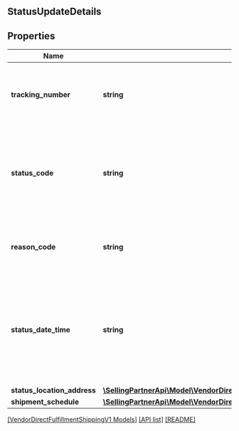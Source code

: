## StatusUpdateDetails

## Properties

Name | Type | Description | Notes
------------ | ------------- | ------------- | -------------
**tracking_number** | **string** | This is required to be provided for every package and should match with the trackingNumber sent for the shipment confirmation. |
**status_code** | **string** | Indicates the shipment status code of the package that provides transportation information for Amazon tracking systems and ultimately for the final customer. |
**reason_code** | **string** | Provides a reason code for the status of the package that will provide additional information about the transportation status. |
**status_date_time** | **string** | The date and time when the shipment status was updated. This field is expected to be in ISO-8601 date/time format, with UTC time zone or UTC offset. For example, 2020-07-16T23:00:00Z or 2020-07-16T23:00:00+01:00. |
**status_location_address** | [**\SellingPartnerApi\Model\VendorDirectFulfillmentShippingV1\Address**](Address.md) |  |
**shipment_schedule** | [**\SellingPartnerApi\Model\VendorDirectFulfillmentShippingV1\StatusUpdateDetailsShipmentSchedule**](StatusUpdateDetailsShipmentSchedule.md) |  | [optional]

[[VendorDirectFulfillmentShippingV1 Models]](../) [[API list]](../../Api) [[README]](../../../README.md)
